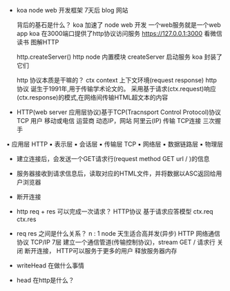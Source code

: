 - koa node web 开发框架
  7天后 blog 网站

  背后的基石是什么？
  koa 加速了 node web 开发 一个web服务就是一个web app
  koa 在3000端口提供了http协议访问服务
  https://127.0.0.1:3000  看微信读书 图解HTTP

  http.createServer()
  http node 内置模块 createServer 启动服务
  koa 封装了它们

  http 协议本质是干嘛的？
  ctx context 上下文环境(request response)
  http 协议 诞生于1991年,用于传输学术论文的。
  采用基于请求(ctx.request)响应(ctx.response)的模式,在网络间传输HTML超文本的内容 

- HTTP(web server 应用层协议)基于TCP(Tracnsport Control Protocol)协议
  TCP 用户 移动或电信 运营商 动态IP，网站 阿里云(IP) 传输
  TCP连接 三次握手

▪ 应用层 HTTP
▪ 表示层
▪ 会话层
▪ 传输层 TCP
▪ 网络层
▪ 数据链路层
▪ 物理层
- 建立连接后，会发送一个GET请求行(request method GET url / )的信息
- 服务器接收到请求信息后，读取对应的HTML文件，并将数据以ASC返回给用户浏览器
- 断开连接



- http  req + res  可以完成一次请求？
  HTTP协议 基于请求应答模型
  ctx.req ctx.res
  
- req  res  之间是什么关系？
  n : 1  node 天生适合高并发(异步)
  HTTP 网络通信协议  TCP/IP  7层
  建立一个通信管道(传输控制协议)，stream
  GET / 请求行
  关闭 断开连接， HTTP可以服务于更多的用户
  释放服务器内存

- writeHead 在做什么事情

- head  在http是什么？